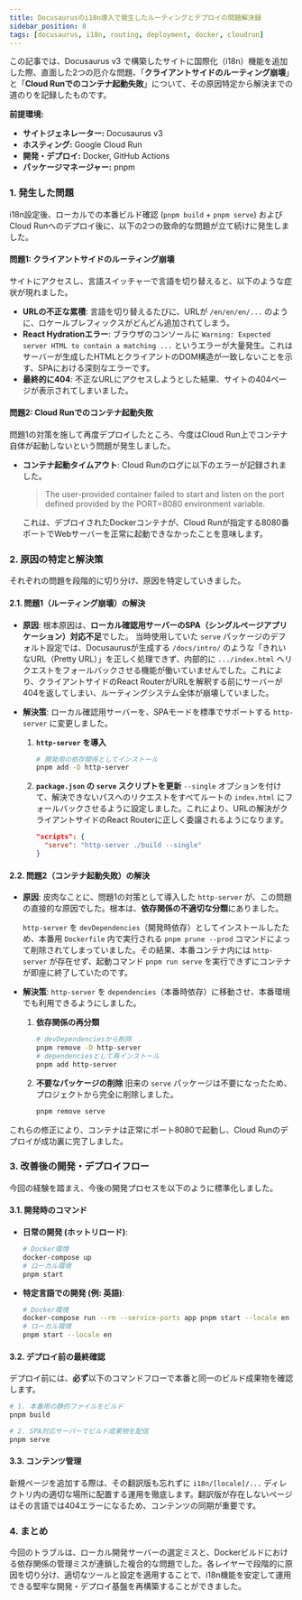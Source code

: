 ```yaml
---
title: Docusaurusのi18n導入で発生したルーティングとデプロイの問題解決録
sidebar_position: 8
tags: [docusaurus, i18n, routing, deployment, docker, cloudrun]
---
```


この記事では、Docusaurus v3 で構築したサイトに国際化（i18n）機能を追加した際、直面した2つの厄介な問題、「**クライアントサイドのルーティング崩壊**」と「**Cloud Runでのコンテナ起動失敗**」について、その原因特定から解決までの道のりを記録したものです。

**前提環境:**

*   **サイトジェネレーター:** Docusaurus v3
*   **ホスティング:** Google Cloud Run
*   **開発・デプロイ:** Docker, GitHub Actions
*   **パッケージマネージャー:** pnpm

<!-- truncate -->

### 1. 発生した問題

i18n設定後、ローカルでの本番ビルド確認 (`pnpm build` + `pnpm serve`) およびCloud Runへのデプロイ後に、以下の2つの致命的な問題が立て続けに発生しました。

#### 問題1: クライアントサイドのルーティング崩壊

サイトにアクセスし、言語スイッチャーで言語を切り替えると、以下のような症状が現れました。

*   **URLの不正な累積**: 言語を切り替えるたびに、URLが `/en/en/en/...` のように、ロケールプレフィックスがどんどん追加されてしまう。
*   **React Hydrationエラー**: ブラウザのコンソールに `Warning: Expected server HTML to contain a matching ...` というエラーが大量発生。これはサーバーが生成したHTMLとクライアントのDOM構造が一致しないことを示す、SPAにおける深刻なエラーです。
*   **最終的に404**: 不正なURLにアクセスしようとした結果、サイトの404ページが表示されてしまいました。

#### 問題2: Cloud Runでのコンテナ起動失敗

問題1の対策を施して再度デプロイしたところ、今度はCloud Run上でコンテナ自体が起動しないという問題が発生しました。

*   **コンテナ起動タイムアウト**: Cloud Runのログに以下のエラーが記録されました。
    > The user-provided container failed to start and listen on the port defined provided by the PORT=8080 environment variable.

    これは、デプロイされたDockerコンテナが、Cloud Runが指定する8080番ポートでWebサーバーを正常に起動できなかったことを意味します。

### 2. 原因の特定と解決策

それぞれの問題を段階的に切り分け、原因を特定していきました。

#### 2.1. 問題1（ルーティング崩壊）の解決

*   **原因**:
    根本原因は、**ローカル確認用サーバーのSPA（シングルページアプリケーション）対応不足**でした。
    当時使用していた `serve` パッケージのデフォルト設定では、Docusaurusが生成する `/docs/intro/` のような「きれいなURL（Pretty URL）」を正しく処理できず、内部的に `.../index.html` へリクエストをフォールバックさせる機能が働いていませんでした。これにより、クライアントサイドのReact RouterがURLを解釈する前にサーバーが404を返してしまい、ルーティングシステム全体が崩壊していました。

*   **解決策**:
    ローカル確認用サーバーを、SPAモードを標準でサポートする `http-server` に変更しました。

    1.  **`http-server` を導入**
        ```bash
        # 開発用の依存関係としてインストール
        pnpm add -D http-server
        ```

    2.  **`package.json` の `serve` スクリプトを更新**
        `--single` オプションを付けて、解決できないパスへのリクエストをすべてルートの `index.html` にフォールバックさせるように設定しました。これにより、URLの解決がクライアントサイドのReact Routerに正しく委譲されるようになります。
        ```json:package.json
        "scripts": {
          "serve": "http-server ./build --single"
        }
        ```

#### 2.2. 問題2（コンテナ起動失敗）の解決

*   **原因**:
    皮肉なことに、問題1の対策として導入した `http-server` が、この問題の直接的な原因でした。根本は、**依存関係の不適切な分類**にありました。

    `http-server` を `devDependencies`（開発時依存）としてインストールしたため、本番用 `Dockerfile` 内で実行される `pnpm prune --prod` コマンドによって削除されてしまっていました。その結果、本番コンテナ内には `http-server` が存在せず、起動コマンド `pnpm run serve` を実行できずにコンテナが即座に終了していたのです。

*   **解決策**:
    `http-server` を `dependencies`（本番時依存）に移動させ、本番環境でも利用できるようにしました。

    1.  **依存関係の再分類**
        ```bash
        # devDependenciesから削除
        pnpm remove -D http-server
        # dependenciesとして再インストール
        pnpm add http-server
        ```
    2.  **不要なパッケージの削除**
        旧来の `serve` パッケージは不要になったため、プロジェクトから完全に削除しました。
        ```bash
        pnpm remove serve
        ```

これらの修正により、コンテナは正常にポート8080で起動し、Cloud Runのデプロイが成功裏に完了しました。

### 3. 改善後の開発・デプロイフロー

今回の経験を踏まえ、今後の開発プロセスを以下のように標準化しました。

#### 3.1. 開発時のコマンド

*   **日常の開発 (ホットリロード)**:
    ```bash
    # Docker環境
    docker-compose up
    # ローカル環境
    pnpm start
    ```
*   **特定言語での開発 (例: 英語)**:
    ```bash
    # Docker環境
    docker-compose run --rm --service-ports app pnpm start --locale en --host 0.0.0.0
    # ローカル環境
    pnpm start --locale en
    ```

#### 3.2. デプロイ前の最終確認

デプロイ前には、**必ず**以下のコマンドフローで本番と同一のビルド成果物を確認します。
```bash
# 1. 本番用の静的ファイルをビルド
pnpm build

# 2. SPA対応サーバーでビルド成果物を配信
pnpm serve
```

#### 3.3. コンテンツ管理

新規ページを追加する際は、その翻訳版も忘れずに `i18n/[locale]/...` ディレクトリ内の適切な場所に配置する運用を徹底します。翻訳版が存在しないページはその言語では404エラーになるため、コンテンツの同期が重要です。

### 4. まとめ

今回のトラブルは、ローカル開発サーバーの選定ミスと、Dockerビルドにおける依存関係の管理ミスが連鎖した複合的な問題でした。各レイヤーで段階的に原因を切り分け、適切なツールと設定を適用することで、i18n機能を安定して運用できる堅牢な開発・デプロイ基盤を再構築することができました。
